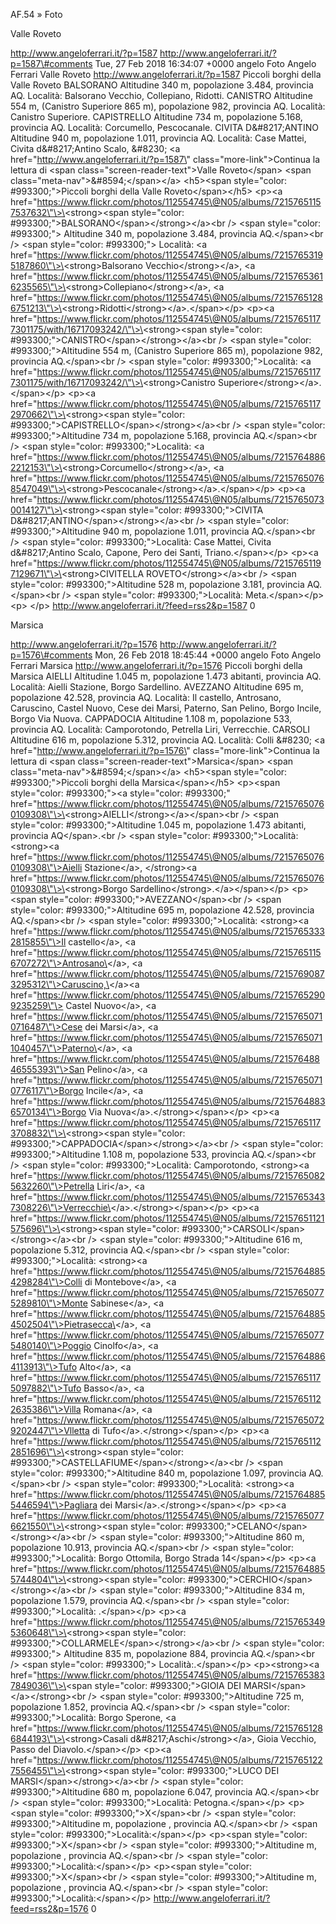AF.54 » Foto

Valle Roveto

http://www.angeloferrari.it/?p=1587 http://www.angeloferrari.it/?p=1587\#comments Tue, 27 Feb 2018 16:34:07 +0000 angelo Foto Angelo Ferrari Valle Roveto http://www.angeloferrari.it/?p=1587 Piccoli borghi della Valle Roveto BALSORANO Altitudine 340 m, popolazione 3.484, provincia AQ. Località: Balsorano Vecchio, Collepiano, Ridotti. CANISTRO Altitudine 554 m, (Canistro Superiore 865 m), popolazione 982, provincia AQ. Località: Canistro Superiore. CAPISTRELLO Altitudine 734 m, popolazione 5.168, provincia AQ. Località: Corcumello, Pescocanale. CIVITA D&\#8217;ANTINO Altitudine 940 m, popolazione 1.011, provincia AQ. Località: Case Mattei, Civita d&\#8217;Antino Scalo, &\#8230; \<a href=\"http://www.angeloferrari.it/?p=1587\" class=\"more-link\"\>Continua la lettura di \<span class=\"screen-reader-text\"\>Valle Roveto\</span\> \<span class=\"meta-nav\"\>&\#8594;\</span\>\</a\> \<h5\>\<span style=\"color: \#993300;\"\>Piccoli borghi della Valle Roveto\</span\>\</h5\> \<p\>\<a href=\"https://www.flickr.com/photos/112554745\@N05/albums/72157651157537632\"\>\<strong\>\<span style=\"color: \#993300;\"\>BALSORANO\</span\>\</strong\>\</a\>\<br /\> \<span style=\"color: \#993300;\"\> Altitudine 340 m, popolazione 3.484, provincia AQ.\</span\>\<br /\> \<span style=\"color: \#993300;\"\> Località: \<a href=\"https://www.flickr.com/photos/112554745\@N05/albums/72157653195187860\"\>\<strong\>Balsorano Vecchio\</strong\>\</a\>, \<a href=\"https://www.flickr.com/photos/112554745\@N05/albums/72157653616235565\"\>\<strong\>Collepiano\</strong\>\</a\>, \<a href=\"https://www.flickr.com/photos/112554745\@N05/albums/72157651286751213\"\>\<strong\>Ridotti\</strong\>\</a\>.\</span\>\</p\> \<p\>\<a href=\"https://www.flickr.com/photos/112554745\@N05/albums/72157651177301175/with/16717093242/\"\>\<strong\>\<span style=\"color: \#993300;\"\>CANISTRO\</span\>\</strong\>\</a\>\<br /\> \<span style=\"color: \#993300;\"\>Altitudine 554 m, (Canistro Superiore 865 m), popolazione 982, provincia AQ.\</span\>\<br /\> \<span style=\"color: \#993300;\"\>Località: \<a href=\"https://www.flickr.com/photos/112554745\@N05/albums/72157651177301175/with/16717093242/\"\>\<strong\>Canistro Superiore\</strong\>\</a\>.\</span\>\</p\> \<p\>\<a href=\"https://www.flickr.com/photos/112554745\@N05/albums/72157651172970662\"\>\<strong\>\<span style=\"color: \#993300;\"\>CAPISTRELLO\</span\>\</strong\>\</a\>\<br /\> \<span style=\"color: \#993300;\"\>Altitudine 734 m, popolazione 5.168, provincia AQ.\</span\>\<br /\> \<span style=\"color: \#993300;\"\>Località: \<a href=\"https://www.flickr.com/photos/112554745\@N05/albums/72157648862212153\"\>\<strong\>Corcumello\</strong\>\</a\>, \<a href=\"https://www.flickr.com/photos/112554745\@N05/albums/72157650768547049\"\>\<strong\>Pescocanale\</strong\>\</a\>.\</span\>\</p\> \<p\>\<a href=\"https://www.flickr.com/photos/112554745\@N05/albums/72157650730014127\"\>\<strong\>\<span style=\"color: \#993300;\"\>CIVITA D&\#8217;ANTINO\</span\>\</strong\>\</a\>\<br /\> \<span style=\"color: \#993300;\"\>Altitudine 940 m, popolazione 1.011, provincia AQ.\</span\>\<br /\> \<span style=\"color: \#993300;\"\>Località: Case Mattei, Civita d&\#8217;Antino Scalo, Capone, Pero dei Santi, Triano.\</span\>\</p\> \<p\>\<a href=\"https://www.flickr.com/photos/112554745\@N05/albums/72157651197129671\"\>\<strong\>CIVITELLA ROVETO\</strong\>\</a\>\<br /\> \<span style=\"color: \#993300;\"\>Altitudine 528 m, popolazione 3.181, provincia AQ.\</span\>\<br /\> \<span style=\"color: \#993300;\"\>Località: Meta.\</span\>\</p\> \<p\>&nbsp;\</p\> http://www.angeloferrari.it/?feed=rss2&p=1587 0

Marsica

http://www.angeloferrari.it/?p=1576 http://www.angeloferrari.it/?p=1576\#comments Mon, 26 Feb 2018 18:45:44 +0000 angelo Foto Angelo Ferrari Marsica http://www.angeloferrari.it/?p=1576 Piccoli borghi della Marsica AIELLI Altitudine 1.045 m, popolazione 1.473 abitanti, provincia AQ. Località: Aielli Stazione, Borgo Sardellino. AVEZZANO Altitudine 695 m, popolazione 42.528, provincia AQ. Località: Il castello, Antrosano, Caruscino, Castel Nuovo, Cese dei Marsi,  Paterno, San Pelino, Borgo Incile, Borgo Via Nuova. CAPPADOCIA Altitudine 1.108 m, popolazione 533, provincia AQ. Località: Camporotondo, Petrella Liri, Verrecchie. CARSOLI Altitudine 616 m, popolazione 5.312, provincia AQ. Località: Colli &\#8230; \<a href=\"http://www.angeloferrari.it/?p=1576\" class=\"more-link\"\>Continua la lettura di \<span class=\"screen-reader-text\"\>Marsica\</span\> \<span class=\"meta-nav\"\>&\#8594;\</span\>\</a\> \<h5\>\<span style=\"color: \#993300;\"\>Piccoli borghi della Marsica\</span\>\</h5\> \<p\>\<span style=\"color: \#993300;\"\>\<a style=\"color: \#993300;\" href=\"https://www.flickr.com/photos/112554745\@N05/albums/72157650760109308\"\>\<strong\>AIELLI\</strong\>\</a\>\</span\>\<br /\> \<span style=\"color: \#993300;\"\>Altitudine 1.045 m, popolazione 1.473 abitanti, provincia AQ\</span\>.\<br /\> \<span style=\"color: \#993300;\"\>Località: \<strong\>\<a href=\"https://www.flickr.com/photos/112554745\@N05/albums/72157650760109308\"\>Aielli Stazione\</a\>, \</strong\>\<a href=\"https://www.flickr.com/photos/112554745\@N05/albums/72157650760109308\"\>\<strong\>Borgo Sardellino\</strong\>.\</a\>\</span\>\</p\> \<p\>\<span style=\"color: \#993300;\"\>AVEZZANO\</span\>\<br /\> \<span style=\"color: \#993300;\"\>Altitudine 695 m, popolazione 42.528, provincia AQ.\</span\>\<br /\> \<span style=\"color: \#993300;\"\>Località: \<strong\>\<a href=\"https://www.flickr.com/photos/112554745\@N05/albums/72157653332815855\"\>Il castello\</a\>, \<a href=\"https://www.flickr.com/photos/112554745\@N05/albums/72157651156707272\"\>Antrosano\</a\>, \<a href=\"https://www.flickr.com/photos/112554745\@N05/albums/72157690873295312\"\>Caruscino,\</a\>\<a href=\"https://www.flickr.com/photos/112554745\@N05/albums/72157652909235259\"\> Castel Nuovo\</a\>, \<a href=\"https://www.flickr.com/photos/112554745\@N05/albums/72157650710716487\"\>Cese dei Marsi\</a\>,  \<a href=\"https://www.flickr.com/photos/112554745\@N05/albums/72157650711040457\"\>Paterno\</a\>, \<a href=\"https://www.flickr.com/photos/112554745\@N05/albums/72157648846555393\"\>San Pelino\</a\>, \<a href=\"https://www.flickr.com/photos/112554745\@N05/albums/72157650710776117\"\>Borgo Incile\</a\>, \<a href=\"https://www.flickr.com/photos/112554745\@N05/albums/72157648836570134\"\>Borgo Via Nuova\</a\>.\</strong\>\</span\>\</p\> \<p\>\<a href=\"https://www.flickr.com/photos/112554745\@N05/albums/72157651173708832\"\>\<strong\>\<span style=\"color: \#993300;\"\>CAPPADOCIA\</span\>\</strong\>\</a\>\<br /\> \<span style=\"color: \#993300;\"\>Altitudine 1.108 m, popolazione 533, provincia AQ.\</span\>\<br /\> \<span style=\"color: \#993300;\"\>Località: Camporotondo, \<strong\>\<a href=\"https://www.flickr.com/photos/112554745\@N05/albums/72157650825632260\"\>Petrella Liri\</a\>, \<a href=\"https://www.flickr.com/photos/112554745\@N05/albums/72157653437308226\"\>Verrecchie\</a\>.\</strong\>\</span\>\</p\> \<p\>\<a href=\"https://www.flickr.com/photos/112554745\@N05/albums/72157651121575696\"\>\<strong\>\<span style=\"color: \#993300;\"\>CARSOLI\</span\>\</strong\>\</a\>\<br /\> \<span style=\"color: \#993300;\"\>Altitudine 616 m, popolazione 5.312, provincia AQ.\</span\>\<br /\> \<span style=\"color: \#993300;\"\>Località: \<strong\>\<a href=\"https://www.flickr.com/photos/112554745\@N05/albums/72157648854298284\"\>Colli di Montebove\</a\>, \<a href=\"https://www.flickr.com/photos/112554745\@N05/albums/72157650775289810\"\>Monte Sabinese\</a\>, \<a href=\"https://www.flickr.com/photos/112554745\@N05/albums/72157648854502504\"\>Pietrasecca\</a\>, \<a href=\"https://www.flickr.com/photos/112554745\@N05/albums/72157650775480140\"\>Poggio Cinolfo\</a\>, \<a href=\"https://www.flickr.com/photos/112554745\@N05/albums/72157648864113913\"\>Tufo Alto\</a\>, \<a href=\"https://www.flickr.com/photos/112554745\@N05/albums/72157651175097882\"\>Tufo Basso\</a\>, \<a href=\"https://www.flickr.com/photos/112554745\@N05/albums/72157651122635386\"\>Villa Romana\</a\>, \<a href=\"https://www.flickr.com/photos/112554745\@N05/albums/72157650729202447\"\>Vlletta di Tufo\</a\>.\</strong\>\</span\>\</p\> \<p\>\<a href=\"https://www.flickr.com/photos/112554745\@N05/albums/72157651122851696\"\>\<strong\>\<span style=\"color: \#993300;\"\>CASTELLAFIUME\</span\>\</strong\>\</a\>\<br /\> \<span style=\"color: \#993300;\"\>Altitudine 840 m, popolazione 1.097, provincia AQ.\</span\>\<br /\> \<span style=\"color: \#993300;\"\>Località: \<strong\>\<a href=\"https://www.flickr.com/photos/112554745\@N05/albums/72157648855446594\"\>Pagliara dei Marsi\</a\>.\</strong\>\</span\>\</p\> \<p\>\<a href=\"https://www.flickr.com/photos/112554745\@N05/albums/72157650776621550\"\>\<strong\>\<span style=\"color: \#993300;\"\>CELANO\</span\>\</strong\>\</a\>\<br /\> \<span style=\"color: \#993300;\"\>Altitudine 860 m, popolazione 10.913, provincia AQ.\</span\>\<br /\> \<span style=\"color: \#993300;\"\>Località: Borgo Ottomila, Borgo Strada 14\</span\>\</p\> \<p\>\<a href=\"https://www.flickr.com/photos/112554745\@N05/albums/72157648855744804\"\>\<strong\>\<span style=\"color: \#993300;\"\>CERCHIO\</span\>\</strong\>\</a\>\<br /\> \<span style=\"color: \#993300;\"\>Altitudine 834 m, popolazione 1.579, provincia AQ.\</span\>\<br /\> \<span style=\"color: \#993300;\"\>Località: .\</span\>\</p\> \<p\>\<a href=\"https://www.flickr.com/photos/112554745\@N05/albums/72157653495360648\"\>\<strong\>\<span style=\"color: \#993300;\"\>COLLARMELE\</span\>\</strong\>\</a\>\<br /\> \<span style=\"color: \#993300;\"\> Altitudine 835 m, popolazione 884, provincia AQ.\</span\>\<br /\> \<span style=\"color: \#993300;\"\> Località:.\</span\>\</p\> \<p\>\<strong\>\<a href=\"https://www.flickr.com/photos/112554745\@N05/albums/72157653837849036\"\>\<span style=\"color: \#993300;\"\>GIOIA DEI MARSI\</span\>\</a\>\</strong\>\<br /\> \<span style=\"color: \#993300;\"\>Altitudine 725 m, popolazione 1.852, provincia AQ.\</span\>\<br /\> \<span style=\"color: \#993300;\"\>Località: Borgo Sperone, \<a href=\"https://www.flickr.com/photos/112554745\@N05/albums/72157651286844193\"\>\<strong\>Casali d&\#8217;Aschi\</strong\>\</a\>, Gioia Vecchio, Passo del Diavolo.\</span\>\</p\> \<p\>\<a href=\"https://www.flickr.com/photos/112554745\@N05/albums/72157651227556455\"\>\<strong\>\<span style=\"color: \#993300;\"\>LUCO DEI MARSI\</span\>\</strong\>\</a\>\<br /\> \<span style=\"color: \#993300;\"\>Altitudine 680 m, popolazione 6.047, provincia AQ.\</span\>\<br /\> \<span style=\"color: \#993300;\"\>Località: Petogna.\</span\>\</p\> \<p\>\<span style=\"color: \#993300;\"\>X\</span\>\<br /\> \<span style=\"color: \#993300;\"\>Altitudine m, popolazione , provincia AQ.\</span\>\<br /\> \<span style=\"color: \#993300;\"\>Località:\</span\>\</p\> \<p\>\<span style=\"color: \#993300;\"\>X\</span\>\<br /\> \<span style=\"color: \#993300;\"\>Altitudine m, popolazione , provincia AQ.\</span\>\<br /\> \<span style=\"color: \#993300;\"\>Località:\</span\>\</p\> \<p\>\<span style=\"color: \#993300;\"\>X\</span\>\<br /\> \<span style=\"color: \#993300;\"\>Altitudine m, popolazione , provincia AQ.\</span\>\<br /\> \<span style=\"color: \#993300;\"\>Località:\</span\>\</p\> http://www.angeloferrari.it/?feed=rss2&p=1576 0

